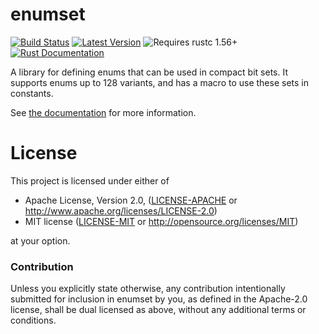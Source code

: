 # enumset

[![Build Status](https://github.com/Lymia/enumset/actions/workflows/test.yml/badge.svg)](https://github.com/Lymia/enumset/actions/workflows/test.yml)
[![Latest Version](https://img.shields.io/crates/v/enumset.svg)](https://crates.io/crates/enumset)
![Requires rustc 1.56+](https://img.shields.io/badge/rustc-1.56+-red.svg)
[![Rust Documentation](https://img.shields.io/badge/api-rustdoc-blue.svg)](https://docs.rs/enumset)

A library for defining enums that can be used in compact bit sets.
It supports enums up to 128 variants, and has a macro to use these sets in constants.

See [the documentation](https://docs.rs/enumset) for more information.

# License

This project is licensed under either of

 * Apache License, Version 2.0, ([LICENSE-APACHE](LICENSE-APACHE) or
   http://www.apache.org/licenses/LICENSE-2.0)
 * MIT license ([LICENSE-MIT](LICENSE-MIT) or
   http://opensource.org/licenses/MIT)

at your option.

### Contribution

Unless you explicitly state otherwise, any contribution intentionally submitted
for inclusion in enumset by you, as defined in the Apache-2.0 license, shall be
dual licensed as above, without any additional terms or conditions.
